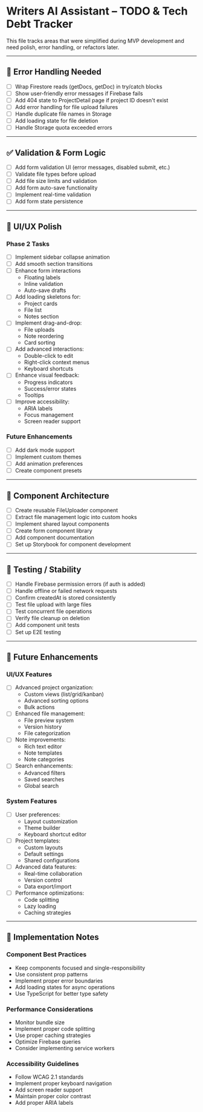 # Writers AI Assistant – TODO & Tech Debt Tracker

This file tracks areas that were simplified during MVP development and need polish, error handling, or refactors later.

---

## 🚨 Error Handling Needed

- [ ] Wrap Firestore reads (getDocs, getDoc) in try/catch blocks  
- [ ] Show user-friendly error messages if Firebase fails  
- [ ] Add 404 state to ProjectDetail page if project ID doesn't exist
- [ ] Add error handling for file upload failures
- [ ] Handle duplicate file names in Storage
- [ ] Add loading state for file deletion
- [ ] Handle Storage quota exceeded errors

---

## ✅ Validation & Form Logic

- [ ] Add form validation UI (error messages, disabled submit, etc.)  
- [ ] Validate file types before upload
- [ ] Add file size limits and validation
- [ ] Add form auto-save functionality
- [ ] Implement real-time validation
- [ ] Add form state persistence

---

## 💅 UI/UX Polish

### Phase 2 Tasks
- [ ] Implement sidebar collapse animation
- [ ] Add smooth section transitions
- [ ] Enhance form interactions
  - Floating labels
  - Inline validation
  - Auto-save drafts
- [ ] Add loading skeletons for:
  - Project cards
  - File list
  - Notes section
- [ ] Implement drag-and-drop:
  - File uploads
  - Note reordering
  - Card sorting
- [ ] Add advanced interactions:
  - Double-click to edit
  - Right-click context menus
  - Keyboard shortcuts
- [ ] Enhance visual feedback:
  - Progress indicators
  - Success/error states
  - Tooltips
- [ ] Improve accessibility:
  - ARIA labels
  - Focus management
  - Screen reader support

### Future Enhancements
- [ ] Add dark mode support
- [ ] Implement custom themes
- [ ] Add animation preferences
- [ ] Create component presets

---

## 🧠 Component Architecture

- [ ] Create reusable FileUploader component
- [ ] Extract file management logic into custom hooks
- [ ] Implement shared layout components
- [ ] Create form component library
- [ ] Add component documentation
- [ ] Set up Storybook for component development

---

## 🧪 Testing / Stability

- [ ] Handle Firebase permission errors (if auth is added)  
- [ ] Handle offline or failed network requests  
- [ ] Confirm createdAt is stored consistently
- [ ] Test file upload with large files
- [ ] Test concurrent file operations
- [ ] Verify file cleanup on deletion
- [ ] Add component unit tests
- [ ] Set up E2E testing

---

## 🔮 Future Enhancements

### UI/UX Features
- [ ] Advanced project organization:
  - Custom views (list/grid/kanban)
  - Advanced sorting options
  - Bulk actions
- [ ] Enhanced file management:
  - File preview system
  - Version history
  - File categorization
- [ ] Note improvements:
  - Rich text editor
  - Note templates
  - Note categories
- [ ] Search enhancements:
  - Advanced filters
  - Saved searches
  - Global search

### System Features
- [ ] User preferences:
  - Layout customization
  - Theme builder
  - Keyboard shortcut editor
- [ ] Project templates:
  - Custom layouts
  - Default settings
  - Shared configurations
- [ ] Advanced data features:
  - Real-time collaboration
  - Version control
  - Data export/import
- [ ] Performance optimizations:
  - Code splitting
  - Lazy loading
  - Caching strategies

---

## 📝 Implementation Notes

### Component Best Practices
- Keep components focused and single-responsibility
- Use consistent prop patterns
- Implement proper error boundaries
- Add loading states for async operations
- Use TypeScript for better type safety

### Performance Considerations
- Monitor bundle size
- Implement proper code splitting
- Use proper caching strategies
- Optimize Firebase queries
- Consider implementing service workers

### Accessibility Guidelines
- Follow WCAG 2.1 standards
- Implement proper keyboard navigation
- Add screen reader support
- Maintain proper color contrast
- Add proper ARIA labels
